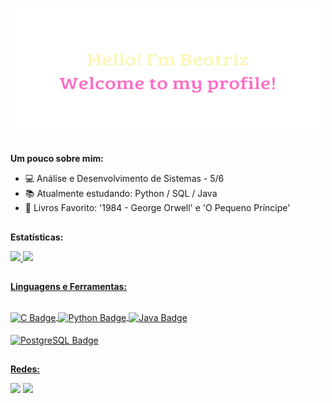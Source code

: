 <p align="center">
  <a href="https://www.linkedin.com/in/beatriz-mesquita-840029253" alt="Hello, I'm Beatriz">
    <img src="./Hello.png" alt="Hello! I'm Beatriz." style="width:500px; height:200px;" />
  </a>
</p>

##
**Um pouco sobre mim:**

 - 💻 Análise e Desenvolvimento de Sistemas - 5/6</br>
 - 📚 Atualmente estudando: Python / SQL / Java </br>
 - 📖 Livros Favorito: '1984 - George Orwell' e 'O Pequeno Príncipe' </br>

##

**Estatísticas:**
<div>
  <a href="https://github.com/BEATRIZ158">
    <img height="180em" src="https://github-readme-stats.vercel.app/api?username=BEATRIZ158&show_icons=true&theme=dracula"/>
    <img height="180em" src="https://github-readme-stats.vercel.app/api/top-langs/?username=BEATRIZ158&layout=compact&langs_count=16&theme=dracula"/> 
</div>
    
##

**Linguagens e Ferramentas:**
<div style="displey:online_block"><br>
  <img align="center" alt="C Badge" height="35" src="https://img.shields.io/badge/C-00599C?style=for-the-badge&logo=c&logoColor=white">
  <img align="center" alt="Python Badge" height="35" src="https://img.shields.io/badge/python-3670A0?style=for-the-badge&logo=python&logoColor=ffdd54">
  <img align="center" alt="Java Badge" height="35" src="https://img.shields.io/badge/java-%23ED8B00.svg?style=for-the-badge&logo=openjdk&logoColor=white">
  <br><br>
  <img align="center" alt="PostgreSQL Badge" height="35" src="https://img.shields.io/badge/PostgreSQL-000?style=for-the-badge&logo=postgresql">
</div>
    
  ##
**Redes:**
<div>
  <a href="https://www.linkedin.com/in/beatriz-mesquita-840029253/"><img src="https://img.shields.io/badge/LinkedIn-0077B5?style=for-the-badge&logo=linkedin&logoColor=white" target="_blank"></a>
  <a href="https://www.instagram.com/beatrizmesquitadossantos/"><img src="https://img.shields.io/badge/Instagram-E4405F?style=for-the-badge&logo=instagram&logoColor=white" target="_blanl"></a>
</div>
